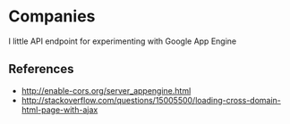 # Companies

I little API endpoint for experimenting with Google App Engine

## References

- http://enable-cors.org/server_appengine.html
- http://stackoverflow.com/questions/15005500/loading-cross-domain-html-page-with-ajax
